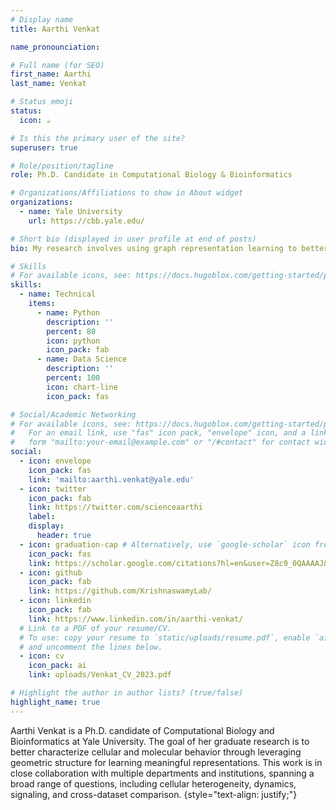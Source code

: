 ```yaml
---
# Display name
title: Aarthi Venkat

name_pronounciation:

# Full name (for SEO)
first_name: Aarthi
last_name: Venkat

# Status emoji
status:
  icon: ☕️

# Is this the primary user of the site?
superuser: true

# Role/position/tagline
role: Ph.D. Candidate in Computational Biology & Bioinformatics

# Organizations/Affiliations to show in About widget
organizations:
  - name: Yale University
    url: https://cbb.yale.edu/

# Short bio (displayed in user profile at end of posts)
bio: My research involves using graph representation learning to better understand single-cell biology.

# Skills
# For available icons, see: https://docs.hugoblox.com/getting-started/page-builder/#icons
skills:
  - name: Technical
    items:
      - name: Python
        description: ''
        percent: 80
        icon: python
        icon_pack: fab
      - name: Data Science
        description: ''
        percent: 100
        icon: chart-line
        icon_pack: fas

# Social/Academic Networking
# For available icons, see: https://docs.hugoblox.com/getting-started/page-builder/#icons
#   For an email link, use "fas" icon pack, "envelope" icon, and a link in the
#   form "mailto:your-email@example.com" or "/#contact" for contact widget.
social:
  - icon: envelope
    icon_pack: fas
    link: 'mailto:aarthi.venkat@yale.edu'
  - icon: twitter
    icon_pack: fab
    link: https://twitter.com/scienceaarthi
    label:
    display:
      header: true
  - icon: graduation-cap # Alternatively, use `google-scholar` icon from `ai` icon pack
    icon_pack: fas
    link: https://scholar.google.com/citations?hl=en&user=Z8c9_0QAAAAJ&view_op=list_works
  - icon: github
    icon_pack: fab
    link: https://github.com/KrishnaswamyLab/
  - icon: linkedin
    icon_pack: fab
    link: https://www.linkedin.com/in/aarthi-venkat/
  # Link to a PDF of your resume/CV.
  # To use: copy your resume to `static/uploads/resume.pdf`, enable `ai` icons in `params.yaml`,
  # and uncomment the lines below.
  - icon: cv
    icon_pack: ai
    link: uploads/Venkat_CV_2023.pdf

# Highlight the author in author lists? (true/false)
highlight_name: true
---
```


Aarthi Venkat is a Ph.D. candidate of Computational Biology and Bioinformatics at Yale University. The goal of her graduate research is to better characterize cellular and molecular behavior through leveraging geometric structure for learning meaningful representations. This work is in close collaboration with multiple departments and institutions, spanning a broad range of questions, including cellular heterogeneity, dynamics, signaling, and cross-dataset comparison.
{style="text-align: justify;"}

<div class="flourish-embed flourish-network" data-src="visualisation/15913395"><script src="https://public.flourish.studio/resources/embed.js"></script></div>
